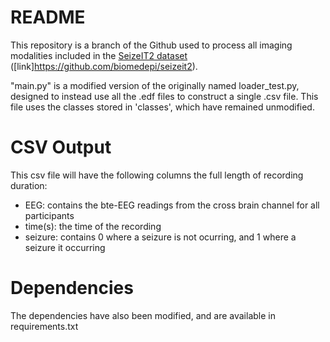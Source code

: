 # README

This repository is a branch of the Github used to process all imaging modalities included in the [SeizeIT2 dataset](https://openneuro.org/datasets/ds005873) ([link]https://github.com/biomedepi/seizeit2).

"main.py" is a modified version of the originally named loader_test.py, designed to instead use all the .edf files to construct a single .csv file. This file uses the classes stored in 'classes', which have remained unmodified.

# CSV Output

This csv file will have the following columns the full length of recording duration:
* EEG: contains the bte-EEG readings from the cross brain channel for all participants
* time(s): the time of the recording 
* seizure: contains 0 where a seizure is not ocurring, and 1 where a seizure it occurring

# Dependencies

The dependencies have also been modified, and are available in requirements.txt
